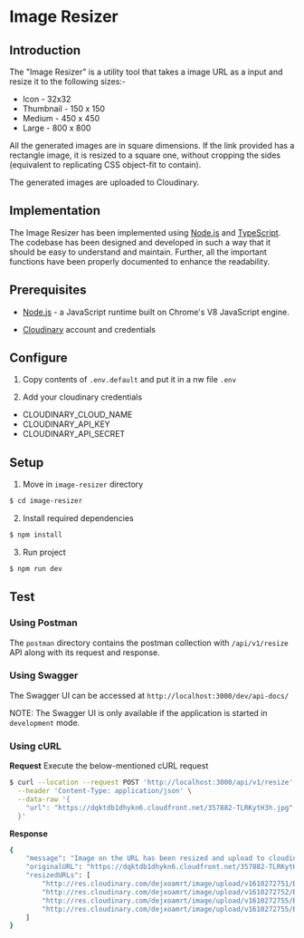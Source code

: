 # Image Resizer

## Introduction

The "Image Resizer" is a utility tool that takes a image URL as a input and resize it to the following sizes:-

- Icon - 32x32
- Thumbnail - 150 x 150
- Medium - 450 x 450
- Large - 800 x 800

All the generated images are in square dimensions. If the link provided has a rectangle image, it is resized to a square one, without cropping the sides (equivalent to replicating CSS object-fit to contain).

The generated images are uploaded to Cloudinary.

## Implementation

The Image Resizer has been implemented using [Node.js](https://nodejs.org) and [TypeScript](https://www.typescriptlang.org/). The codebase has been designed and developed in such a way that it should be easy to understand and maintain.
Further, all the important functions have been properly documented to enhance the readability.

## Prerequisites

- [Node.js](https://nodejs.org/en/) - a JavaScript runtime built on Chrome's V8 JavaScript engine.

- [Cloudinary](https://cloudinary.com/) account and credentials

## Configure

1. Copy contents of `.env.default` and put it in a nw file `.env`

2. Add your cloudinary credentials

- CLOUDINARY_CLOUD_NAME
- CLOUDINARY_API_KEY
- CLOUDINARY_API_SECRET

## Setup

1. Move in `image-resizer` directory

```bash
$ cd image-resizer
```

2. Install required dependencies

```bash
$ npm install
```

3. Run project

```bash
$ npm run dev
```

## Test

### Using Postman

The `postman` directory contains the postman collection with `/api/v1/resize` API along with its request and response.

### Using Swagger

The Swagger UI can be accessed at `http://localhost:3000/dev/api-docs/`

NOTE: The Swagger UI is only available if the application is started in `development` mode.

### Using cURL

**Request** Execute the below-mentioned cURL request

```bash
$ curl --location --request POST 'http://localhost:3000/api/v1/resize' \
  --header 'Content-Type: application/json' \
  --data-raw '{
    "url": "https://dqktdb1dhykn6.cloudfront.net/357882-TLRKytH3h.jpg"
  }'
```

**Response**

```bash
{
    "message": "Image on the URL has been resized and upload to cloudinary",
    "originalURL": "https://dqktdb1dhykn6.cloudfront.net/357882-TLRKytH3h.jpg",
    "resizedURLs": [
        "http://res.cloudinary.com/dejxoamrt/image/upload/v1610272751/BMSQ4KBpJ/32-32/h8nlsmnmszlpfryeblfs.jpg",
        "http://res.cloudinary.com/dejxoamrt/image/upload/v1610272752/BMSQ4KBpJ/150-150/xdaa4pvcznpc4n1k9rep.jpg",
        "http://res.cloudinary.com/dejxoamrt/image/upload/v1610272755/BMSQ4KBpJ/450-450/sced5mnryknxlhxajfmn.jpg",
        "http://res.cloudinary.com/dejxoamrt/image/upload/v1610272755/BMSQ4KBpJ/800-800/nspseeg27cnoyfudauvw.jpg"
    ]
}
```
